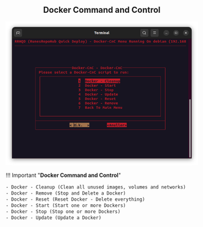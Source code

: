 <div align="center">

<h2> Docker Command and Control </h2>

<img src="../../../Images/Docker-CnC.png">


</div>

!!! Important "**Docker Command and Control**"

    - Docker - Cleanup (Clean all unused images, volumes and networks)
    - Docker - Remove (Stop and Delete a Docker)
    - Docker - Reset (Reset Docker - Delete everything)
    - Docker - Start (Start one or more Dockers)
    - Docker - Stop (Stop one or more Dockers)
    - Docker - Update (Update a Docker)

